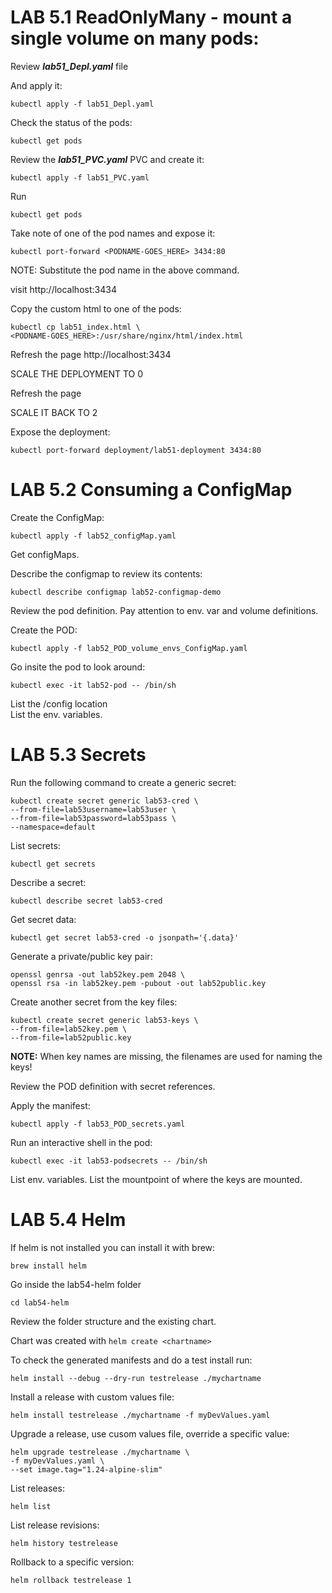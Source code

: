# LAB 5.1 ReadOnlyMany - mount a single volume on many pods:

Review ***lab51_Depl.yaml***  file

And apply it:
```
kubectl apply -f lab51_Depl.yaml 
```

Check the status of the pods:
```
kubectl get pods
```

Review the ***lab51_PVC.yaml*** PVC and create it:
```
kubectl apply -f lab51_PVC.yaml 
```

Run
```
kubectl get pods
```

Take note of one of the pod names and expose it:
```
kubectl port-forward <PODNAME-GOES_HERE> 3434:80
```
NOTE: Substitute the pod name in the above command.

visit http://localhost:3434

Copy the custom html to one of the pods:
```
kubectl cp lab51_index.html \
<PODNAME-GOES_HERE>:/usr/share/nginx/html/index.html
```
Refresh the page http://localhost:3434

SCALE THE DEPLOYMENT TO 0

Refresh the page

SCALE IT BACK TO 2

Expose the deployment:
```
kubectl port-forward deployment/lab51-deployment 3434:80
```

# LAB 5.2 Consuming a ConfigMap

Create the ConfigMap:
```
kubectl apply -f lab52_configMap.yaml
```

Get configMaps.

Describe the configmap to review its contents:
```
kubectl describe configmap lab52-configmap-demo
```

Review the pod definition. Pay attention to env. var and volume definitions.

Create the POD:
```
kubectl apply -f lab52_POD_volume_envs_ConfigMap.yaml
```

Go insite the pod to look around:
```
kubectl exec -it lab52-pod -- /bin/sh
```

List the /config location \
List the env. variables.


# LAB 5.3 Secrets

Run the following command to create a generic secret:

```
kubectl create secret generic lab53-cred \
--from-file=lab53username=lab53user \
--from-file=lab53password=lab53pass \
--namespace=default
```
List secrets:
```
kubectl get secrets
```

Describe a secret:
```
kubectl describe secret lab53-cred
```

Get secret data:
```
kubectl get secret lab53-cred -o jsonpath='{.data}'
```

Generate a private/public key pair:
```
openssl genrsa -out lab52key.pem 2048 \
openssl rsa -in lab52key.pem -pubout -out lab52public.key
```

Create another secret from the key files:
```
kubectl create secret generic lab53-keys \
--from-file=lab52key.pem \
--from-file=lab52public.key 
```

**NOTE:** When key names are missing, the filenames are used for naming the keys!

Review the POD definition with secret references.

Apply the manifest:

```
kubectl apply -f lab53_POD_secrets.yaml
```

Run an interactive shell in the pod:
```
kubectl exec -it lab53-podsecrets -- /bin/sh
```

List env. variables.
List the mountpoint of where the keys are mounted.


# LAB 5.4 Helm
If helm is not installed you can install it with brew:
```
brew install helm
```

Go inside the lab54-helm folder
```
cd lab54-helm
```

Review the folder structure and the existing chart.

Chart was created with ``helm create <chartname>``

To check the generated manifests and do a test install run:
```
helm install --debug --dry-run testrelease ./mychartname
```

Install a release with custom values file:
```
helm install testrelease ./mychartname -f myDevValues.yaml 
```

Upgrade a release, use cusom values file, override a specific value:
```
helm upgrade testrelease ./mychartname \
-f myDevValues.yaml \
--set image.tag="1.24-alpine-slim"
```

List releases:
```
helm list
```

List release revisions:
```
helm history testrelease
```

Rollback to a specific version:
```
helm rollback testrelease 1
```





